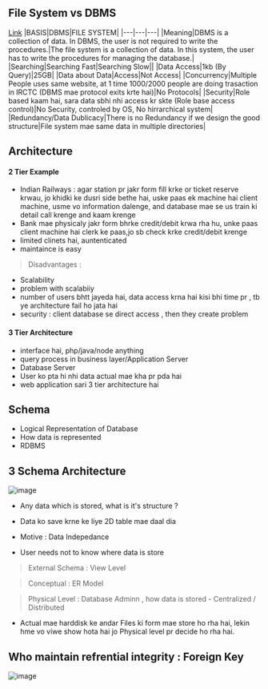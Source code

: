 ## File System vs DBMS

[Link](https://www.javatpoint.com/dbms-vs-files-system)
|BASIS|DBMS|FILE SYSTEM|
|---|---|---|
|Meaning|DBMS is a collection of data. In DBMS, the user is not required to write the procedures.|The file system is a collection of data. In this system, the user has to write the procedures for managing the database.|
|Searching|Searching Fast|Searching Slow||
|Data Access|1kb (By Query)|25GB|
|Data about Data|Access|Not Access|
|Concurrency|Multiple People uses same website, at 1 time 1000/2000 people are doing trasaction in IRCTC (DBMS mae protocol exits krte hai)|No Protocols|
|Security|Role based kaam hai, sara data sbhi nhi access kr skte (Role base access control)|No Security, controled by OS, No hirrarchical system|
|Redundancy/Data Dublicacy|There is no Redundancy if we design the good structure|File system mae same data in multiple directories|



## Architecture

#### 2 Tier Example
 
- Indian Railways : agar station pr jakr form fill krke or ticket reserve krwau, jo khidki ke dusri side bethe hai, uske paas ek machine hai client machine, usme vo information dalenge, and database mae se us train ki detail call krenge and kaam krenge
- Bank mae physicaly jakr form bhrke credit/debit krwa rha hu, unke paas client machine hai clerk ke paas,jo sb check krke credit/debit krenge
- limited clinets hai, auntenticated
- maintaince is easy

> Disadvantages :

- Scalability
- problem with scalabiiy
- number of users bhtt jayeda hai, data access krna hai kisi bhi time pr , tb ye architecture fail ho jata hai
- security : client database se direct access , then they create problem


#### 3 Tier Architecture

- interface hai, php/java/node anything
- query process in business layer/Application Server
- Database Server
- User ko pta hi nhi data actual mae kha pr pda hai
- web application sari 3 tier architecture hai


## Schema

- Logical Representation of Database
- How data is represented
- RDBMS


## 3 Schema Architecture

![image](https://user-images.githubusercontent.com/35686407/184066441-71935cea-b843-42f4-9c8e-c03e356082f1.png)

- Any data which is stored, what is it's structure ?
- Data ko save krne ke liye 2D table mae daal dia

- Motive : Data Indepedance
- User needs not to know where data is store

> External Schema : View Level

> Conceptual : ER Model 

> Physical Level : Database Adminn , how data is stored - Centralized / Distributed

- Actual mae harddisk ke andar Files ki form mae store ho rha hai, lekin hme vo viwe show hota hai jo Physical level pr decide ho rha hai.


## Who maintain refrential integrity : Foreign Key


![image](https://user-images.githubusercontent.com/35686407/185567659-77afe6bc-7be4-4703-b439-b345b1f32950.png)
